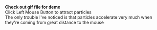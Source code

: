 <b>Check out gif file for demo</b><br>
Click Left Mouse Button to attract particles<br>
The only trouble I've noticed is that particles accelerate very much when they're coming from great distance to the mouse
